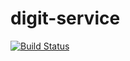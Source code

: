 # digit-service
[![Build Status](https://dev.azure.com/raphaelhauk/digit/_apis/build/status/tuwrraphael.digit-service?branchName=master)](https://dev.azure.com/raphaelhauk/digit/_build/latest?definitionId=1&branchName=master)
